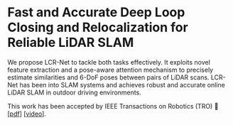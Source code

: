 # Fast and Accurate Deep Loop Closing and Relocalization for Reliable LiDAR SLAM

We propose LCR-Net to tackle both tasks effectively. It exploits novel feature extraction and a pose-aware attention mechanism to precisely estimate similarities and 6-DoF poses between pairs of LiDAR scans. 
LCR-Net has been into SLAM systems and achieves robust and accurate online LiDAR SLAM in outdoor driving environments. 

This work has been accepted by IEEE Transactions on Robotics (TRO) :tada: [[pdf]([https://arxiv.org/pdf/2402.13609.pdf](https://arxiv.org/pdf/2309.08086.pdf))] [[video](tbd)].
